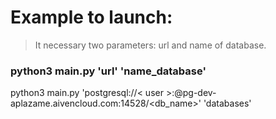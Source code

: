 # Example to launch:

> It necessary two parameters: url and name of database. 
### python3 main.py 'url' 'name_database' 

python3 main.py 'postgresql://< user >:<password>@pg-dev-aplazame.aivencloud.com:14528/<db_name>' 'databases'
